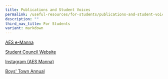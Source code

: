 ```yaml
---
title: Publications and Student Voices
permalink: /useful-resources/for-students/publications-and-student-voices/
description: ""
third_nav_title: For Students
variant: markdown
---
```

[AES e-Manna](/useful-resources/for-students/publications-and-student-voices/aes-e-manna/)

[Student Council Website](https://www.aesstudentcouncil.org/)

[Instagram (AES Manna)](https://www.instagram.com/aes_manna/)

[Boys' Town Annual](https://go.gov.sg/aesannual23)